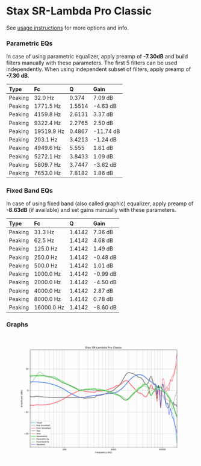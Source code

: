 # Stax SR-Lambda Pro Classic
See [usage instructions](https://github.com/jaakkopasanen/AutoEq#usage) for more options and info.

### Parametric EQs
In case of using parametric equalizer, apply preamp of **-7.30dB** and build filters manually
with these parameters. The first 5 filters can be used independently.
When using independent subset of filters, apply preamp of **-7.30 dB**.

| Type    | Fc         |      Q | Gain      |
|:--------|:-----------|:-------|:----------|
| Peaking | 32.0 Hz    | 0.374  | 7.09 dB   |
| Peaking | 1771.5 Hz  | 1.5514 | -4.63 dB  |
| Peaking | 4159.8 Hz  | 2.6131 | 3.37 dB   |
| Peaking | 9322.4 Hz  | 2.2765 | 2.50 dB   |
| Peaking | 19519.9 Hz | 0.4867 | -11.74 dB |
| Peaking | 203.1 Hz   | 3.4213 | -1.24 dB  |
| Peaking | 4949.6 Hz  | 5.555  | 1.61 dB   |
| Peaking | 5272.1 Hz  | 3.8433 | 1.09 dB   |
| Peaking | 5809.7 Hz  | 3.7447 | -3.62 dB  |
| Peaking | 7653.0 Hz  | 7.8182 | 1.86 dB   |

### Fixed Band EQs
In case of using fixed band (also called graphic) equalizer, apply preamp of **-8.63dB**
(if available) and set gains manually with these parameters.

| Type    | Fc         |      Q | Gain     |
|:--------|:-----------|:-------|:---------|
| Peaking | 31.3 Hz    | 1.4142 | 7.36 dB  |
| Peaking | 62.5 Hz    | 1.4142 | 4.68 dB  |
| Peaking | 125.0 Hz   | 1.4142 | 1.49 dB  |
| Peaking | 250.0 Hz   | 1.4142 | -0.48 dB |
| Peaking | 500.0 Hz   | 1.4142 | 1.01 dB  |
| Peaking | 1000.0 Hz  | 1.4142 | -0.99 dB |
| Peaking | 2000.0 Hz  | 1.4142 | -4.50 dB |
| Peaking | 4000.0 Hz  | 1.4142 | 2.87 dB  |
| Peaking | 8000.0 Hz  | 1.4142 | 0.78 dB  |
| Peaking | 16000.0 Hz | 1.4142 | -8.60 dB |

### Graphs
![](./Stax%20SR-Lambda%20Pro%20Classic.png)